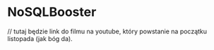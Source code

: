# NoSQLBooster

// tutaj będzie link do filmu na youtube, który powstanie na początku listopada (jak bóg da).
